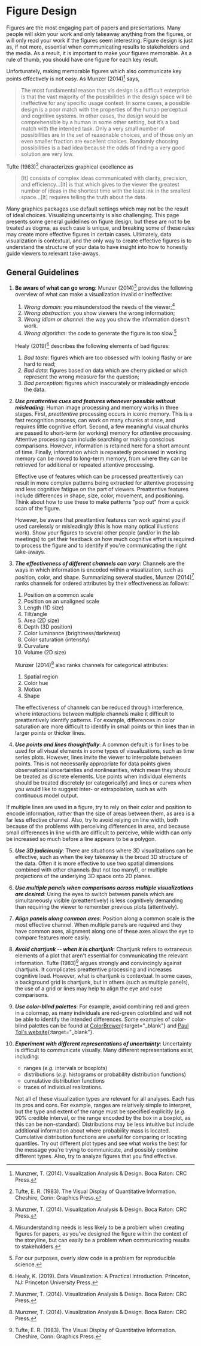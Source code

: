 # Figure Design

Figures are the most engaging part of papers and presentations. Many people will skim your work and only takeaway anything from the figures, or will only read your work if the figures seem interesting. Figure design is just as, if not more, essential when communicating results to stakeholders and the media. As a result, it is important to make your figures memorable. As a rule of thumb, you should have one figure for each key result.

Unfortunately, making memorable figures which also communicate key points effectively is not easy. As Munzer (2014)[^munzer] says,
> The most fundamental reason that vis design is a difficult enterprise is that the vast majority of the possibilities in the design space will be ineffective for any specific usage context. In some cases, a possible design is a poor match with the properties of the human perceptual and cognitive systems. In other cases, the design would be comprehensible by a human in some other setting, but it’s a bad match with the intended task. Only a very small number of possibilities are in the set of reasonable choices, and of those only an even smaller fraction are excellent choices. Randomly choosing possibilities is a bad idea because the odds of finding a very good solution are very low.

Tufte (1983)[^tufte] characterizes graphical excellence as
> [It] consists of complex ideas communicated with clarity, precision, and efficiency...[It] is that which gives to the viewer the greatest number of ideas in the shortest time with the least ink in the smallest space...[It] requires telling the truth about the data.

Many graphics packages use default settings which may not be the result of ideal choices. Visualizing uncertainty is also challenging. This page presents some general guidelines on figure design, but these are not to be treated as dogma, as each case is unique, and breaking some of these rules may create more effective figures in certain cases. Ultimately, data visualization is contextual, and the only way to create effective figures is to understand the structure of your data to have insight into how to honestly guide viewers to relevant take-aways.

## General Guidelines

1. **Be aware of what can go wrong**: Munzer (2014)[^munzer] provides the following overview of what can make a visualization invalid or ineffective:
    1. *Wrong domain*: you misunderstood the needs of the viewer;[^domain]
    2. *Wrong abstraction*: you show viewers the wrong information;
    3. *Wrong idiom or channel*: the way you show the information doesn't work.
    4. *Wrong algorithm*: the code to generate the figure is too slow.[^algorithm]

    Healy (2019)[^healy] describes the following elements of bad figures:
    1. *Bad taste*: figures which are too obsessed with looking flashy or are hard to read;
    2. *Bad data*: figures based on data which are cherry picked or which represent the wrong measure for the question;
    3. *Bad perception*: figures which inaccurately or misleadingly encode the data.

2. ***Use preattentive cues and features whenever possible without misleading***: Human image processing and memory works in three stages. First, *preattentive* processing occurs in iconic memory. This is a fast recognition process, can work on many chunks at once, and requires little cognitive effort. Second, a few meaningful visual chunks are passed to short-term (or working) memory for *attentive* processing. Attentive processing can include searching or making conscious comparisons. However, information is retained here for a short amount of time. Finally, information which is repeatedly processed in working memory can be moved to long-term memory, from where they can be retrieved for additional or repeated attentive processing.

    Effective use of features which can be processed preattentively can result in more complex patterns being extracted for attentive processing and less cognitive fatigue on the part of viewers. Preattentive features include differences in shape, size, color, movement, and positioning. Think about how to use these to make patterns "pop out" from a quick scan of the figure.

    However, be aware that preattentive features can work against you if used carelessly or misleadingly (this is how many optical illustions work). Show your figures to several other people (and/or in the lab meetings) to get their feedback on how much cognitive effort is required to process the figure and to identify if you're communicating the right take-aways.

3. ***The effectiveness of different channels can vary***: Channels are the ways in which information is encoded within a visualization, such as position, color, and shape. Summarizing several studies, Munzer (2014)[^munzer] ranks channels for ordered attributes by their effectiveness as follows:

    1. Position on a common scale
    2. Position on an unaligned scale
    3. Length (1D size)
    4. Tilt/angle
    5. Area (2D size)
    6. Depth (3D position)
    7. Color luminance (brightness/darkness)
    8. Color saturation (intensity)
    9. Curvature
    10. Volume (2D size)

    Munzer (2014)[^munzer] also ranks channels for categorical attributes:

    1. Spatial region
    2. Color hue
    3. Motion
    4. Shape

    The effectiveness of channels can be reduced through interference, where interactions between multiple channels make it difficult to preattentively identify patterns. For example, differences in color saturation are more difficult to identify in small points or thin lines than in larger points or thicker lines.

4. ***Use points and lines thoughtfully***: A common default is for lines to be used for all visual elements in some types of visualizations, such as time series plots. However, lines invite the viewer to interpolate between points. This is not necessarily appropriate for data points given observational uncertainties and nonlinearities, which mean they should be treated as discrete elements. Use points when individual elements should be treated discretely (or categorically) and lines or curves when you would like to suggest inter- or extrapolation, such as with continuous model output.

  If multiple lines are used in a figure, try to rely on their color and position to encode information, rather than the size of areas between them, as area is a far less effective channel. Also, try to avoid relying on line width, both because of the problems with perceiving differences in area, and because small differences in line width are difficult to perceive, while width can only be increased so much before a line appears to be a polygon.

5. ***Use 3D judiciously***: There are situations where 3D visualizations can be effective, such as when the key takeaway is the broad 3D structure of the data. Often it is more effective to use two spatial dimensions combined with other channels (but not too many!), or multiple projections of the underlying 3D space onto 2D planes.

6. ***Use multiple panels when comparisons across multiple visualizations are desired***: Using the eyes to switch between panels which are simultaneously visible (preattentively) is less cognitively demanding than requiring the viewer to remember previous plots (attentively).

6. ***Align panels along common axes***: Position along a common scale is the most effective channel. When multiple panels are required and they have common axes, alignment along one of these axes allows the eye to compare features more easily.

7. ***Avoid chartjunk -- when it is chartjunk***: Chartjunk refers to extraneous elements of a plot that aren't essential for communicating the relevant information. Tufte (1983)[^tufte] argues strongly and convincingly against chartjunk. It complicates preattentive processing and increases cognitive load. However, what is chartjunk is contextual. In some cases, a background grid is chartjunk, but in others (such as multiple panels), the use of a grid or lines may help to align the eye and ease comparisons.

8. ***Use color-blind palettes***: For example, avoid combining red and green in a colormap, as many individuals are red-green colorblind and will not be able to identify the intended differences. Some examples of color-blind palettes can be found at [ColorBrewer](https://colorbrewer2.org){:target="_blank"} and [Paul Tol's website](https://personal.sron.nl/~pault/){:target="_blank"}.

9. ***Experiment with different representations of uncertainty***: Uncertainty is difficult to communicate visually. Many different representations exist, including:
    * ranges (*e.g.* intervals or boxplots)
    * distributions (*e.g.* histograms or probability distribution functions)
    * cumulative distribution functions
    * traces of individual realizations.

    Not all of these visualization types are relevant for all analyses. Each has its pros and cons. For example, ranges are relatively simple to interpret, but the type and extent of the range must be specified explicitly (*e.g.* 90% credible interval, or the range encoded by the box in a boxplot, as this can be non-standard). Distributions may be less intuitive  but include additional information about where probability mass is located. Cumulative distribution functions are useful for comparing or locating quantiles. Try out different plot types and see what works the best for the message you're trying to communicate, and possibly combine different types. Also, try to analyze figures that you find effective.

[^munzer]: Munzner, T. (2014). Visualization Analysis & Design. Boca Raton: CRC Press.
[^tufte]: Tufte, E. R. (1983). The Visual Display of Quantitative Information. Cheshire, Conn: Graphics Press.
[^domain]: Misunderstanding needs is less likely to be a problem when creating figures for papers, as you've designed the figure within the context of the storyline, but can easily be a problem when communicating results to stakeholders.
[^algorithm]: For our purposes, overly slow code is a problem for reproducible science.
[^healy]: Healy, K. (2019). Data Visualization: A Practical Introduction. Princeton, NJ: Princeton University Press.
